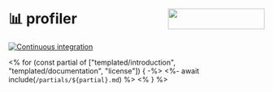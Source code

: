 # 📊 profiler [<img src="https://api.producthunt.com/widgets/embed-image/v1/featured.svg?post_id=280144&theme=dark" alt="" align="right" width="190" height="41">](https://www.producthunt.com/posts/github-profiler?utm_source=badge-featured&utm_medium=badge&utm_source=badge-github-profiler)

[![Continuous integration](https://github.com/nextlinux/profiler/actions/workflows/ci.yml/badge.svg)](https://github.com/nextlinux/profiler/actions/workflows/ci.yml)

<% for (const partial of ["templated/introduction", "templated/documentation", "license"]) { -%>
<%- await include(`/partials/${partial}.md`) %>
<% } %>
